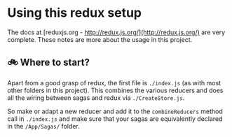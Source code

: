 # Using this redux setup
The docs at [reduxjs.org - http://redux.js.org/](http://redux.js.org/) are very complete. These notes are more about the usage in this project.

## :bike: Where to start?
Apart from a good grasp of redux, the first file is `./index.js` (as with most other folders in this project). This combines the various reducers and does all the wiring between sagas and redux via `./CreateStore.js`.

So make or adapt a new reducer and add it to the `combineReducers` method call in `./index.js` and make sure that your sagas are equivalently declared in the `/App/Sagas/` folder.